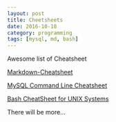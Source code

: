 ```yaml
---
layout: post
title: Cheetsheets
date: 2016-10-18
category: programming
tags: [mysql, md, bash]
---
```

Awesome list of Cheatsheet

[Markdown-Cheatsheet](https://github.com/adam-p/markdown-here/wiki/Markdown-Cheatsheet)

[MySQL Command Line Cheatsheet](https://gist.github.com/hofmannsven/9164408)

[Bash CheatSheet for UNIX Systems](https://gist.github.com/LeCoupa/122b12050f5fb267e75f)

There will be more...